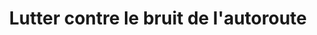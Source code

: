 ---
layout: tagpage
title: "Lutter contre le bruit de l'autoroute"
permalink: /lutte-contre-le-bruit/
tag: lutte-contre-le-bruit
---
